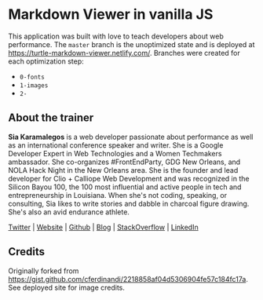 # Markdown Viewer in vanilla JS

This application was built with love to teach developers about web performance. The `master` branch is the unoptimized state and is deployed at https://turtle-markdown-viewer.netlify.com/. Branches were created for each optimization step:

- `0-fonts`
- `1-images`
- `2-`

## About the trainer

**Sia Karamalegos** is a web developer passionate about performance as well as an international conference speaker and writer. She is a Google Developer Expert in Web Technologies and a Women Techmakers ambassador. She co-organizes #FrontEndParty, GDG New Orleans, and NOLA Hack Night in the New Orleans area. She is the founder and lead developer for Clio + Calliope Web Development and was recognized in the Silicon Bayou 100, the 100 most influential and active people in tech and entrepreneurship in Louisiana. When she's not coding, speaking, or consulting, Sia likes to write stories and dabble in charcoal figure drawing. She's also an avid endurance athlete.

[Twitter](https://twitter.com/thegreengreek) | [Website](https://siakaramalegos.github.io/) | [Github](https://github.com/siakaramalegos) | [Blog](https://medium.com/@thegreengreek) | [StackOverflow](https://stackoverflow.com/users/5049215/sia?tab=profile) | [LinkedIn](https://www.linkedin.com/in/karamalegos)

## Credits

Originally forked from https://gist.github.com/cferdinandi/2218858af04d5306904fe57c184fc17a. See deployed site for image credits.

